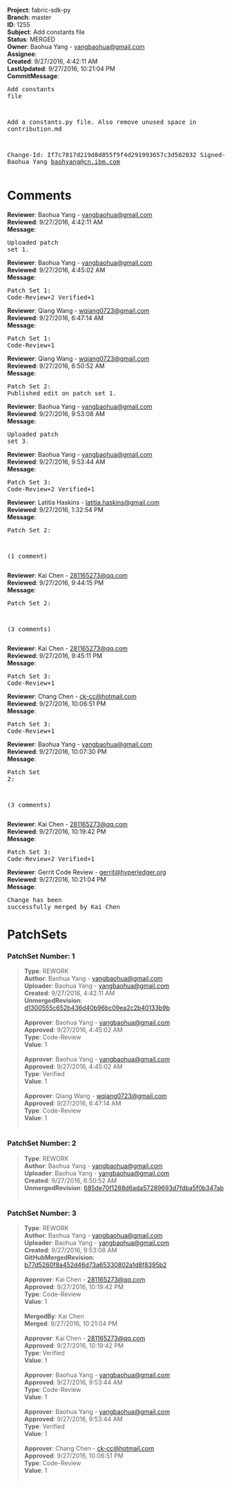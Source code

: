 <strong>Project</strong>: fabric-sdk-py<br><strong>Branch</strong>: master<br><strong>ID</strong>: 1255<br><strong>Subject</strong>: Add constants file<br><strong>Status</strong>: MERGED<br><strong>Owner</strong>: Baohua Yang - yangbaohua@gmail.com<br><strong>Assignee</strong>:<br><strong>Created</strong>: 9/27/2016, 4:42:11 AM<br><strong>LastUpdated</strong>: 9/27/2016, 10:21:04 PM<br><strong>CommitMessage</strong>:<br><pre>Add constants file

Add a constants.py file.
Also remove unused space in contribution.md

Change-Id: If7c7817d219d8d855f9f4d291993657c3d582032
Signed-off-by: Baohua Yang <baohyang@cn.ibm.com>
</pre><h1>Comments</h1><strong>Reviewer</strong>: Baohua Yang - yangbaohua@gmail.com<br><strong>Reviewed</strong>: 9/27/2016, 4:42:11 AM<br><strong>Message</strong>: <pre>Uploaded patch set 1.</pre><strong>Reviewer</strong>: Baohua Yang - yangbaohua@gmail.com<br><strong>Reviewed</strong>: 9/27/2016, 4:45:02 AM<br><strong>Message</strong>: <pre>Patch Set 1: Code-Review+2 Verified+1</pre><strong>Reviewer</strong>: Qiang Wang - wqiang0723@gmail.com<br><strong>Reviewed</strong>: 9/27/2016, 6:47:14 AM<br><strong>Message</strong>: <pre>Patch Set 1: Code-Review+1</pre><strong>Reviewer</strong>: Qiang Wang - wqiang0723@gmail.com<br><strong>Reviewed</strong>: 9/27/2016, 6:50:52 AM<br><strong>Message</strong>: <pre>Patch Set 2: Published edit on patch set 1.</pre><strong>Reviewer</strong>: Baohua Yang - yangbaohua@gmail.com<br><strong>Reviewed</strong>: 9/27/2016, 9:53:08 AM<br><strong>Message</strong>: <pre>Uploaded patch set 3.</pre><strong>Reviewer</strong>: Baohua Yang - yangbaohua@gmail.com<br><strong>Reviewed</strong>: 9/27/2016, 9:53:44 AM<br><strong>Message</strong>: <pre>Patch Set 3: Code-Review+2 Verified+1</pre><strong>Reviewer</strong>: Latitia Haskins - latitia.haskins@gmail.com<br><strong>Reviewed</strong>: 9/27/2016, 1:32:54 PM<br><strong>Message</strong>: <pre>Patch Set 2:

(1 comment)</pre><strong>Reviewer</strong>: Kai Chen - 281165273@qq.com<br><strong>Reviewed</strong>: 9/27/2016, 9:44:15 PM<br><strong>Message</strong>: <pre>Patch Set 2:

(3 comments)</pre><strong>Reviewer</strong>: Kai Chen - 281165273@qq.com<br><strong>Reviewed</strong>: 9/27/2016, 9:45:11 PM<br><strong>Message</strong>: <pre>Patch Set 3: Code-Review+1</pre><strong>Reviewer</strong>: Chang Chen - ck-cc@hotmail.com<br><strong>Reviewed</strong>: 9/27/2016, 10:06:51 PM<br><strong>Message</strong>: <pre>Patch Set 3: Code-Review+1</pre><strong>Reviewer</strong>: Baohua Yang - yangbaohua@gmail.com<br><strong>Reviewed</strong>: 9/27/2016, 10:07:30 PM<br><strong>Message</strong>: <pre>Patch Set 2:

(3 comments)</pre><strong>Reviewer</strong>: Kai Chen - 281165273@qq.com<br><strong>Reviewed</strong>: 9/27/2016, 10:19:42 PM<br><strong>Message</strong>: <pre>Patch Set 3: Code-Review+2 Verified+1</pre><strong>Reviewer</strong>: Gerrit Code Review - gerrit@hyperledger.org<br><strong>Reviewed</strong>: 9/27/2016, 10:21:04 PM<br><strong>Message</strong>: <pre>Change has been successfully merged by Kai Chen</pre><h1>PatchSets</h1><h3>PatchSet Number: 1</h3><blockquote><strong>Type</strong>: REWORK<br><strong>Author</strong>: Baohua Yang - yangbaohua@gmail.com<br><strong>Uploader</strong>: Baohua Yang - yangbaohua@gmail.com<br><strong>Created</strong>: 9/27/2016, 4:42:11 AM<br><strong>UnmergedRevision</strong>: [d1300555c652b436d40b96bc09ea2c2b40133b9b](https://github.com/hyperledger-gerrit-archive/fabric-sdk-py/commit/d1300555c652b436d40b96bc09ea2c2b40133b9b)<br><br><strong>Approver</strong>: Baohua Yang - yangbaohua@gmail.com<br><strong>Approved</strong>: 9/27/2016, 4:45:02 AM<br><strong>Type</strong>: Code-Review<br><strong>Value</strong>: 1<br><br><strong>Approver</strong>: Baohua Yang - yangbaohua@gmail.com<br><strong>Approved</strong>: 9/27/2016, 4:45:02 AM<br><strong>Type</strong>: Verified<br><strong>Value</strong>: 1<br><br><strong>Approver</strong>: Qiang Wang - wqiang0723@gmail.com<br><strong>Approved</strong>: 9/27/2016, 6:47:14 AM<br><strong>Type</strong>: Code-Review<br><strong>Value</strong>: 1<br><br></blockquote><h3>PatchSet Number: 2</h3><blockquote><strong>Type</strong>: REWORK<br><strong>Author</strong>: Baohua Yang - yangbaohua@gmail.com<br><strong>Uploader</strong>: Baohua Yang - yangbaohua@gmail.com<br><strong>Created</strong>: 9/27/2016, 6:50:52 AM<br><strong>UnmergedRevision</strong>: [685de70f1288d6ada57289693d7fdba5f0b347ab](https://github.com/hyperledger-gerrit-archive/fabric-sdk-py/commit/685de70f1288d6ada57289693d7fdba5f0b347ab)<br><br></blockquote><h3>PatchSet Number: 3</h3><blockquote><strong>Type</strong>: REWORK<br><strong>Author</strong>: Baohua Yang - yangbaohua@gmail.com<br><strong>Uploader</strong>: Baohua Yang - yangbaohua@gmail.com<br><strong>Created</strong>: 9/27/2016, 9:53:08 AM<br><strong>GitHubMergedRevision</strong>: [b77d5260f8a452d46d73a65330802a1d8f8395b2](https://github.com/hyperledger-gerrit-archive/fabric-sdk-py/commit/b77d5260f8a452d46d73a65330802a1d8f8395b2)<br><br><strong>Approver</strong>: Kai Chen - 281165273@qq.com<br><strong>Approved</strong>: 9/27/2016, 10:19:42 PM<br><strong>Type</strong>: Code-Review<br><strong>Value</strong>: 1<br><br><strong>MergedBy</strong>: Kai Chen<br><strong>Merged</strong>: 9/27/2016, 10:21:04 PM<br><br><strong>Approver</strong>: Kai Chen - 281165273@qq.com<br><strong>Approved</strong>: 9/27/2016, 10:19:42 PM<br><strong>Type</strong>: Verified<br><strong>Value</strong>: 1<br><br><strong>Approver</strong>: Baohua Yang - yangbaohua@gmail.com<br><strong>Approved</strong>: 9/27/2016, 9:53:44 AM<br><strong>Type</strong>: Code-Review<br><strong>Value</strong>: 1<br><br><strong>Approver</strong>: Baohua Yang - yangbaohua@gmail.com<br><strong>Approved</strong>: 9/27/2016, 9:53:44 AM<br><strong>Type</strong>: Verified<br><strong>Value</strong>: 1<br><br><strong>Approver</strong>: Chang Chen - ck-cc@hotmail.com<br><strong>Approved</strong>: 9/27/2016, 10:06:51 PM<br><strong>Type</strong>: Code-Review<br><strong>Value</strong>: 1<br><br></blockquote>